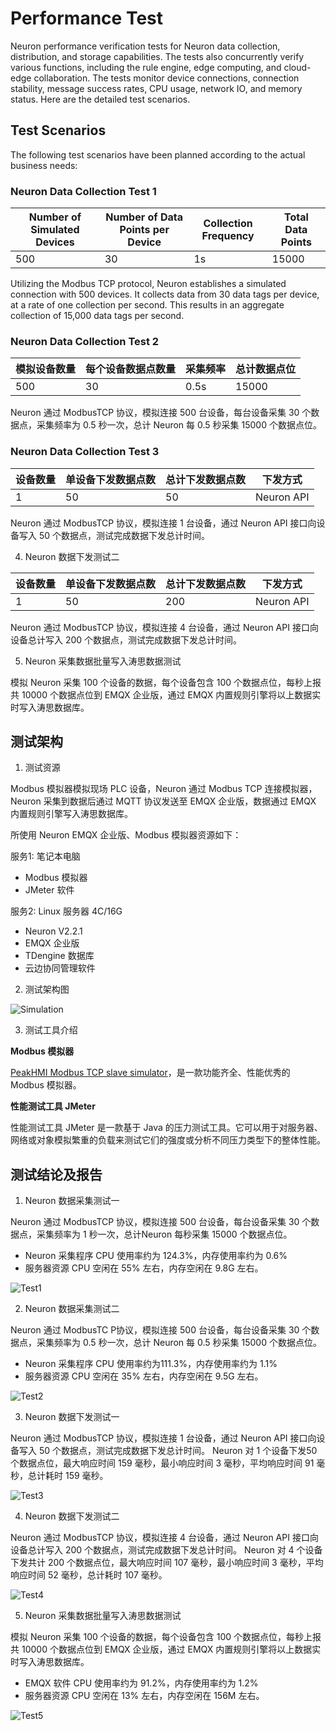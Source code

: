# Performance Test

Neuron performance verification tests for Neuron data collection, distribution, and storage capabilities. The tests also concurrently verify various functions, including the rule engine, edge computing, and cloud-edge collaboration. The tests monitor device connections, connection stability, message success rates, CPU usage, network IO, and memory status. Here are the detailed test scenarios.

## Test Scenarios

The following test scenarios have been planned according to the actual business needs:

### Neuron Data Collection Test 1

| Number of Simulated Devices | Number of Data Points per Device | Collection Frequency | Total Data Points |
| --------------------------- | -------------------------------- | -------------------- | ----------------- |
| 500                         | 30                               | 1s                   | 15000             |

Utilizing the Modbus TCP protocol, Neuron establishes a simulated connection with 500 devices. It collects data from 30 data tags per device, at a rate of one collection per second. This results in an aggregate collection of 15,000 data tags per second.



### Neuron Data Collection Test 2

| 模拟设备数量 | 每个设备数据点数量 | 采集频率 | 总计数据点位 |
| ------------ | --------- | ---------- | --------- | 
| 500 | 30 | 0.5s | 15000 |

Neuron 通过 ModbusTCP 协议，模拟连接 500 台设备，每台设备采集 30 个数据点，采集频率为 0.5 秒一次，总计 Neuron 每 0.5 秒采集 15000 个数据点位。

### Neuron Data Collection Test 3

| 设备数量 | 单设备下发数据点数 | 总计下发数据点数 | 下发方式 |
| ------------ | --------- | ---------- | --------- | 
| 1 | 50 | 50 | Neuron API |

Neuron 通过 ModbusTCP 协议，模拟连接 1 台设备，通过 Neuron API 接口向设备写入 50 个数据点，测试完成数据下发总计时间。

4. Neuron 数据下发测试二

| 设备数量 | 单设备下发数据点数 | 总计下发数据点数 | 下发方式 |
| ------------ | --------- | ---------- | --------- | 
| 1 | 50 | 200 | Neuron API |

Neuron 通过 ModbusTCP 协议，模拟连接 4 台设备，通过 Neuron API 接口向设备总计写入 200 个数据点，测试完成数据下发总计时间。

5. Neuron 采集数据批量写入涛思数据测试

模拟 Neuron 采集 100 个设备的数据，每个设备包含 100 个数据点位，每秒上报共 10000 个数据点位到 EMQX 企业版，通过 EMQX 内置规则引擎将以上数据实时写入涛思数据库。

## 测试架构

1. 测试资源

Modbus 模拟器模拟现场 PLC 设备，Neuron 通过 Modbus TCP 连接模拟器，Neuron 采集到数据后通过 MQTT 协议发送至 EMQX 企业版，数据通过 EMQX 内置规则引擎写入涛思数据库。

所使用 Neuron EMQX 企业版、Modbus 模拟器资源如下：

服务1: 笔记本电脑
* Modbus 模拟器
* JMeter 软件

服务2: Linux 服务器 4C/16G
* Neuron V2.2.1
* EMQX 企业版
* TDengine 数据库
* 云边协同管理软件

2. 测试架构图

![Simulation](./assets/performance1.png)

3. 测试工具介绍

<b>Modbus 模拟器</b>

[PeakHMI Modbus TCP slave simulator](https://www.hmisys.com)，是一款功能齐全、性能优秀的 Modbus 模拟器。

<b>性能测试工具 JMeter</b>

性能测试工具 JMeter 是一款基于 Java 的压力测试工具。它可以用于对服务器、网络或对象模拟繁重的负载来测试它们的强度或分析不同压力类型下的整体性能。

## 测试结论及报告

1. Neuron 数据采集测试一

Neuron 通过 ModbusTCP 协议，模拟连接 500 台设备，每台设备采集 30 个数据点，采集频率为 1 秒一次，总计Neuron 每秒采集 15000 个数据点位。
* Neuron 采集程序 CPU 使用率约为 124.3%，内存使用率约为 0.6%
* 服务器资源 CPU 空闲在 55% 左右，内存空闲在 9.8G 左右。

![Test1](./assets/performance2.png) 

2. Neuron 数据采集测试二

Neuron 通过 ModbusTC P协议，模拟连接 500 台设备，每台设备采集 30 个数据点，采集频率为 0.5 秒一次，总计 Neuron 每 0.5 秒采集 15000 个数据点位。
* Neuron 采集程序 CPU 使用率约为111.3%，内存使用率约为 1.1%
* 服务器资源 CPU 空闲在 35% 左右，内存空闲在 9.5G 左右。

![Test2](./assets/performance3.png)

3. Neuron 数据下发测试一

Neuron 通过 ModbusTCP 协议，模拟连接 1 台设备，通过 Neuron API 接口向设备写入 50 个数据点，测试完成数据下发总计时间。
Neuron 对 1 个设备下发50个数据点位，最大响应时间 159 毫秒，最小响应时间 3 毫秒，平均响应时间 91 毫秒，总计耗时 159 毫秒。

![Test3](./assets/performance4.png)

4. Neuron 数据下发测试二

Neuron 通过 ModbusTCP 协议，模拟连接 4 台设备，通过 Neuron API 接口向设备总计写入 200 个数据点，测试完成数据下发总计时间。
Neuron 对 4 个设备下发共计 200 个数据点位，最大响应时间 107 毫秒，最小响应时间 3 毫秒，平均响应时间 52 毫秒，总计耗时 107 毫秒。

![Test4](./assets/performance5.png)

5. Neuron 采集数据批量写入涛思数据测试

模拟 Neuron 采集 100 个设备的数据，每个设备包含 100 个数据点位，每秒上报共 10000 个数据点位到 EMQX 企业版，通过 EMQX 内置规则引擎将以上数据实时写入涛思数据库。
* EMQX 软件 CPU 使用率约为 91.2%，内存使用率约为 1.2%
* 服务器资源 CPU 空闲在 13% 左右，内存空闲在 156M 左右。

![Test5](./assets/performance6.png)	 







